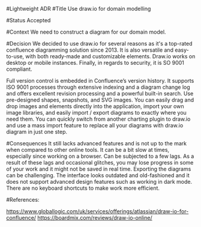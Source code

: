 #Lightweight ADR
#Title
Use draw.io for domain modelling

#Status
Accepted

#Context
We need to construct a diagram for our domain model.

#Decision
We decided to use draw.io for several reasons as it's a top-rated confluence diagramming solution since 2013. It is also versatile and easy-to-use, with both ready-made and customizable elements. Draw.io works on desktop or mobile instances. Finally, in regards to security, it is SO 9001 compliant.

Full version control is embedded in Confluence’s version history. It supports ISO 9001 processes through extensive indexing and a diagram change log and offers excellent revision processing and a powerful built-in search. Use pre-designed shapes, snapshots, and SVG images. You can easily drag and drop images and elements directly into the application, import your own image libraries, and easily import / export diagrams to exactly where you need them. You can quickly switch from another charting plugin to draw.io and use a mass import feature to replace all your diagrams with draw.io diagram in just one step.

#Consequences
It still lacks advanced features and is not up to the mark when compared to other online tools. It can be a bit slow at times, especially since working on a browser. Can be subjected to a few lags. As a result of these lags and occasional glitches, you may lose progress in some of your work and it might not be saved in real time. Exporting the diagrams can be challenging. The interface looks outdated and old-fashioned and it does not support advanced design features such as working in dark mode. There are no keyboard shortcuts to make work more efficient.

#References:

https://www.globallogic.com/uk/services/offerings/atlassian/draw-io-for-confluence/
https://boardmix.com/reviews/draw-io-online/
